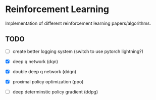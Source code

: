 # Reinforcement Learning
Implementation of different reinforcement learning papers/algorithms.

## TODO
- [ ] create better logging system (switch to use pytorch lightning?)
- [x] deep q network (dqn)
- [x] double deep q network (ddqn)
- [x] proximal policy optimization (ppo)
- [ ] deep determinstic policy gradient (ddpg)



